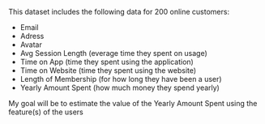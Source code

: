 This dataset includes the following data for 200 online customers:

- Email
- Adress
- Avatar
- Avg Session Length (everage time they spent on usage)
- Time on App (time they spent using the application)
- Time on Website (time they spent using the website)
- Length of Membership (for how long they have been a user)
- Yearly Amount Spent (how much money they spend yearly)

My goal will be to estimate the value of the Yearly Amount Spent using the feature(s) of the users
